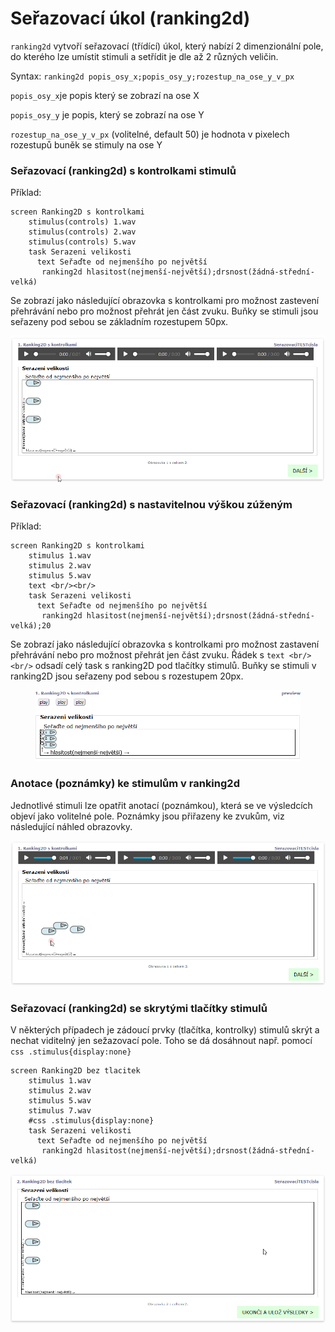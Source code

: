 # Seřazovací úkol (ranking2d)

`ranking2d` vytvoří seřazovací (třídící) úkol, který nabízí 2 dimenzionální pole, do kterého lze umístit stimuli a setřídit je dle až 2 různých veličin.

Syntax: `ranking2d popis_osy_x;popis_osy_y;rozestup_na_ose_y_v_px`

`popis_osy_x`je popis který se zobrazí na ose X

`popis_osy_y` je popis, který se zobrazí na ose Y

`rozestup_na_ose_y_v_px` (volitelné, default 50) je hodnota v pixelech rozestupů buněk se stimuly na ose Y

### Seřazovací (ranking2d) s kontrolkami stimulů

Příklad:

```
screen Ranking2D s kontrolkami
    stimulus(controls) 1.wav
    stimulus(controls) 2.wav
    stimulus(controls) 5.wav     
  	task Serazeni velikosti
      text Seřaďte od nejmenšího po největší
  	   ranking2d hlasitost(nejmenší-největší);drsnost(žádná-střední-velká)

```

Se zobrazí jako následující obrazovka s kontrolkami pro možnost zastevení přehrávání nebo pro možnost přehrát jen část zvuku. Buňky se stimuli jsou seřazeny pod sebou se základním rozestupem 50px.

![Klik (levým tlačítkem) na ikonu přehrávání přehraje stimul. Stisknutí a podržení přetáhne ikonu.](../../.gitbook/assets/rlo53va1m2.gif)

### Seřazovací (ranking2d) s nastavitelnou výškou zúženým&#x20;

Příklad:

```
screen Ranking2D s kontrolkami
    stimulus 1.wav
    stimulus 2.wav
    stimulus 5.wav     
    text <br/><br/>
  	task Serazeni velikosti
      text Seřaďte od nejmenšího po největší
  	   ranking2d hlasitost(nejmenší-největší);drsnost(žádná-střední-velká);20

```

Se zobrazí jako následující obrazovka s kontrolkami pro možnost zastavení přehrávání nebo pro možnost přehrát jen část zvuku. Řádek s `text <br/><br/>` odsadí celý task s ranking2D pod tlačítky stimulů. Buňky se stimuli v ranking2D jsou seřazeny pod sebou s rozestupem 20px.

<figure><img src="../../.gitbook/assets/firefox_Y8dHEZhUtr.gif" alt=""><figcaption></figcaption></figure>

### Anotace (poznámky) ke stimulům v ranking2d

Jednotlivé stimuli lze opatřit anotací (poznámkou), která se ve výsledcích objeví jako volitelné pole. Poznámky jsou přiřazeny ke zvukům, viz následující náhled obrazovky.

![Pravé tlačítko na ikonu vyvolá dioalog s možností přidat anotaci ke zvuku.](../../.gitbook/assets/inogt6lzml.gif)

### Seřazovací (ranking2d) se skrytými tlačítky stimulů

V některých případech je zádoucí prvky (tlačítka, kontrolky) stimulů skrýt a nechat viditelný jen sežazovací pole. Toho se dá dosáhnout např. pomocí  `css .stimulus{display:none}`

```
screen Ranking2D bez tlacitek
    stimulus 1.wav
    stimulus 2.wav
    stimulus 5.wav     
    stimulus 7.wav     
    #css .stimulus{display:none}
  	task Serazeni velikosti
      text Seřaďte od nejmenšího po největší
  	   ranking2d hlasitost(nejmenší-největší);drsnost(žádná-střední-velká)  
```

![Seřazovací úkol se skrytými tlačítky.](<../../.gitbook/assets/image (34).png>)



